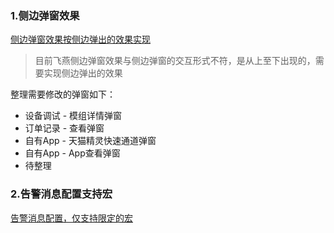 ### 1.侧边弹窗效果
[侧边弹窗效果按侧边弹出的效果实现](https://aone.alibaba-inc.com/req/23118525)

> 目前飞燕侧边弹窗效果与侧边弹窗的交互形式不符，是从上至下出现的，需要实现侧边弹出的效果

整理需要修改的弹窗如下：
- 设备调试 - 模组详情弹窗
- 订单记录 - 查看弹窗
- 自有App - 天猫精灵快速通道弹窗
- 自有App - App查看弹窗
- 待整理

### 2.告警消息配置支持宏
[告警消息配置，仅支持限定的宏](https://aone.alibaba-inc.com/req/23688029)

>
